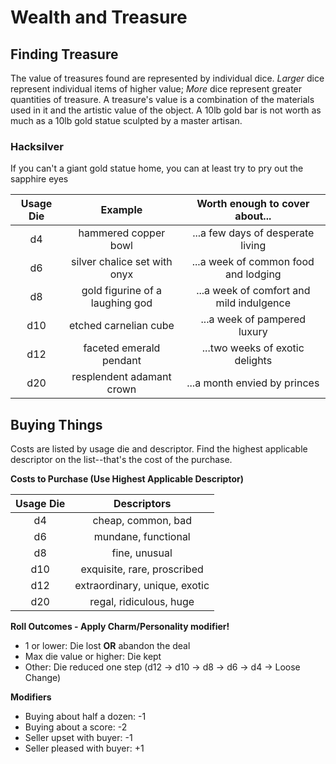 # Wealth and Treasure

## Finding Treasure
The value of treasures found are represented by individual dice. *Larger* dice represent individual items of higher value; *More* dice represent greater quantities of treasure.
A treasure's value is a combination of the materials used in it and the artistic value of the object. A 10lb gold bar is not worth as much as a 10lb gold statue sculpted by a master artisan.

### Hacksilver
If you can't a giant gold statue home, you can at least try to pry out the sapphire eyes

| Usage Die | Example | Worth enough to cover about... |
| :---: | :---: | :---: |
| d4 | hammered copper bowl | ...a few days of desperate living |
| d6 | silver chalice set with onyx | ...a week of common food and lodging |
| d8 | gold figurine of a laughing god | ...a week of comfort and mild indulgence |
| d10 | etched carnelian cube | ...a week of pampered luxury  |
| d12 | faceted emerald pendant | ...two weeks of exotic delights |
| d20 | resplendent adamant crown | ...a month envied by princes |

## Buying Things
Costs are listed by usage die and descriptor. Find the highest applicable descriptor on the list--that's the cost of the purchase.

**Costs to Purchase (Use Highest Applicable Descriptor)**

| Usage Die | Descriptors |
| :---: | :---: |
| d4 | cheap, common, bad | 
| d6 | mundane, functional | 
| d8 | fine, unusual | 
| d10 | exquisite, rare, proscribed | 
| d12 | extraordinary, unique, exotic | 
| d20 | regal, ridiculous, huge |

**Roll Outcomes - Apply Charm/Personality modifier!**
- 1 or lower: Die lost **OR** abandon the deal
- Max die value or higher: Die kept
- Other: Die reduced one step (d12 -> d10 -> d8 -> d6 -> d4 -> Loose Change)

**Modifiers**
- Buying about half a dozen: -1
- Buying about a score: -2
- Seller upset with buyer: -1
- Seller pleased with buyer: +1


